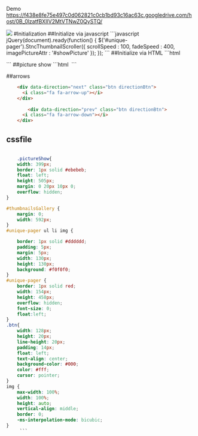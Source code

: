 Demo 
https://f438e8fe75e497c0d062821c0cb1bd93c16ac63c.googledrive.com/host/0B_0lzatfBXIlV2MtVTNwZ0QySTQ/

<img src="https://github.com/stnc/jquery-thumbnail-scroller/blob/master/picture.png?raw=true">
#Initialization
##Initialize via javascript
```javascript
jQuery(document).ready(function() {
		$('#unique-pager').StncThumbnailScroller({
			scrollSpeed : 100,
			fadeSpeed : 400,
			imagePictureAttr : '#showPicture'
		});
	});
  ```	
##Initialize via HTML
```html
    <div id="unique-pager">
      <ul>
        <!-- your content -->
          </ul>
		</div>	
 ```			
##picture show 
```html
   <img src="" alt="" id="showPicture">
```	

##arrows 

```html
    <div data-direction="next" class="btn directionBtn">
      <i class="fa fa-arrow-up"></i>
    </div>
    
        <div data-direction="prev" class="btn directionBtn">
      <i class="fa fa-arrow-down"></i>
    </div>		
```  
## cssfile  
```css
    
    .pictureShow{
    width: 399px;
    border: 1px solid #ebebeb;
    float: left;
    height: 505px;
    margin: 0 20px 10px 0;
    overflow: hidden;
}  

#thumbnailsGallery {
    margin: 0;
    width: 592px;
}
#unique-pager ul li img {

    border: 1px solid #dddddd;
    padding: 5px;
    margin: 5px;
    width: 130px;
    height: 130px;
    background: #f0f0f0;
}
#unique-pager {
    border: 1px solid red;
    width: 154px;
    height: 458px;
    overflow: hidden;
    font-size: 0;
    float:left;
}
.btn{
    width: 128px;
    height: 20px;
    line-height: 20px;
    padding: 14px;
    float: left;
    text-align: center;
    background-color: #000;
    color: #fff;
    cursor: pointer;
}
img {
    max-width: 100%;
    width: 100%;
    height: auto;
    vertical-align: middle;
    border: 0;
    -ms-interpolation-mode: bicubic;
}
     ```